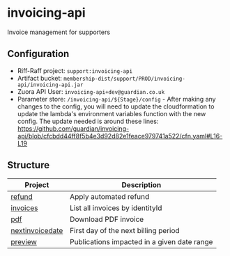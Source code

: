 # invoicing-api

Invoice management for supporters

## Configuration

* Riff-Raff project: `support:invoicing-api`
* Artifact bucket: `membership-dist/support/PROD/invoicing-api/invoicing-api.jar`
* Zuora API User: `invoicing-api+dev@guardian.co.uk`
* Parameter store: `/invoicing-api/${Stage}/config` - After making any changes to the config, you will need to update the cloudformation to update the lambda's environment variables function with the new config.  The update needed is around these lines: https://github.com/guardian/invoicing-api/blob/cfcbdd44ff8f5b4e3d92d82e1feace979741a522/cfn.yaml#L16-L19

## Structure

| Project                                                           | Description                                     |                                    
| ----------------------------------------------------------------- | ----------------------------------------------- |
| [refund](src/main/scala/com/gu/invoicing/refund)                  | Apply automated refund                          |
| [invoices](src/main/scala/com/gu/invoicing/invoice)               | List all invoices by identityId                 |
| [pdf](src/main/scala/com/gu/invoicing/pdf)                        | Download PDF invoice                            |
| [nextinvoicedate](src/main/scala/com/gu/invoicing/nextinvoicedate)| First day of the next billing period            |
| [preview](src/main/scala/com/gu/invoicing/preview)                | Publications impacted in a given date range     |
